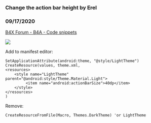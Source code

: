 ### Change the action bar height by Erel
### 09/17/2020
[B4X Forum - B4A - Code snippets](https://www.b4x.com/android/forum/threads/122448/)

**![](https://www.b4x.com/android/forum/attachments/100182)**  
  
Add to manifest editor:  

```B4X
SetApplicationAttribute(android:theme, "@style/LightTheme")  
CreateResource(values, theme.xml,  
<resources>  
    <style name="LightTheme" parent="@android:style/Theme.Material.Light">  
         <item name="android:actionBarSize">40dp</item>  
    </style>  
</resources>  
)
```

  
  
Remove:  

```B4X
CreateResourceFromFile(Macro, Themes.DarkTheme) 'or LightTheme
```
